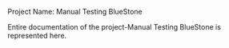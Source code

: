 Project Name: Manual Testing BlueStone

Entire documentation of the project-Manual Testing BlueStone is represented here.
